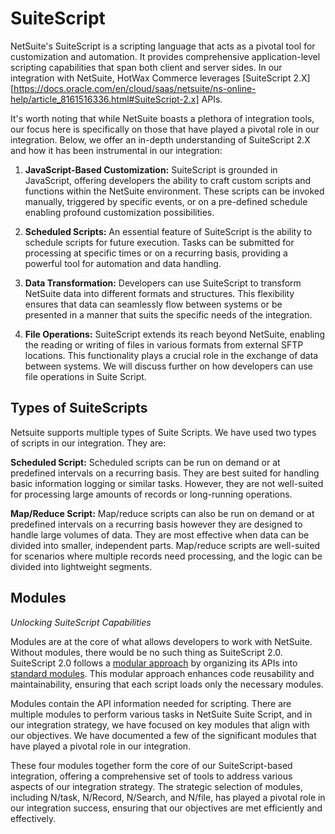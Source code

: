 # SuiteScript

NetSuite's SuiteScript is a scripting language that acts as a pivotal tool for customization and automation. It provides comprehensive application-level scripting capabilities that span both client and server sides. In our integration with NetSuite, HotWax Commerce leverages [SuiteScript 2.X][https://docs.oracle.com/en/cloud/saas/netsuite/ns-online-help/article_8161516336.html#SuiteScript-2.x] APIs.

It's worth noting that while NetSuite boasts a plethora of integration tools, our focus here is specifically on those that have played a pivotal role in our integration. Below, we offer an in-depth understanding of SuiteScript 2.X and how it has been instrumental in our integration:

1. **JavaScript-Based Customization:** SuiteScript is grounded in JavaScript, offering developers the ability to craft custom scripts and functions within the NetSuite environment. These scripts can be invoked manually, triggered by specific events, or on a pre-defined schedule enabling profound customization possibilities. 


2. **Scheduled Scripts:** An essential feature of SuiteScript is the ability to schedule scripts for future execution. Tasks can be submitted for processing at specific times or on a recurring basis, providing a powerful tool for automation and data handling.


3. **Data Transformation:** Developers can use SuiteScript to transform NetSuite data into different formats and structures. This flexibility ensures that data can seamlessly flow between systems or be presented in a manner that suits the specific needs of the integration.


4. **File Operations:** SuiteScript extends its reach beyond NetSuite, enabling the reading or writing of files in various formats from external SFTP locations. This functionality plays a crucial role in the exchange of data between systems. We will discuss further on how developers can use file operations in Suite Script.


## Types of SuiteScripts



Netsuite supports multiple types of Suite Scripts. We have used two types of scripts in our integration. They are:

**Scheduled Script:**
Scheduled scripts can be run on demand or at predefined intervals on a recurring basis. They are best suited for handling basic information logging  or similar tasks. However, they are not well-suited for processing large amounts of records or long-running operations.

**Map/Reduce Script:**
Map/reduce scripts can also be run on demand or at predefined intervals on a recurring basis however they are designed to handle large volumes of data. They are most effective when data can be divided into smaller, independent parts. Map/reduce scripts are well-suited for scenarios where multiple records need processing, and the logic can be divided into lightweight segments.

## Modules
*Unlocking SuiteScript Capabilities*

Modules are at the core of what allows developers to work with NetSuite. Without modules, there would be no such thing as SuiteScript 2.0. SuiteScript 2.0 follows a [modular approach][modularApproach] by organizing its APIs into [standard modules][standardModules]. This modular approach enhances code reusability and maintainability, ensuring that each script loads only the necessary modules.

Modules contain the API information needed for scripting. There are multiple modules to perform various tasks in NetSuite Suite Script, and in our integration strategy, we have focused on key modules that align with our objectives. We have documented a few of the significant modules that have played a pivotal role in our integration.

<!-- insert cards for the 4 types of modules -->

These four modules together form the core of our SuiteScript-based integration, offering a comprehensive set of tools to address various aspects of our integration strategy. The strategic selection of modules, including N/task, N/Record, N/Search, and N/file, has played a pivotal role in our integration success, ensuring that our objectives are met efficiently and effectively.


[modularApproach]: https://docs.oracle.com/en/cloud/saas/netsuite/ns-online-help/section_1504638761.html#subsect_1508957818
[standardModules]: https://docs.oracle.com/en/cloud/saas/netsuite/ns-online-help/chapter_4220488571.html#SuiteScript-2.x-Modules

